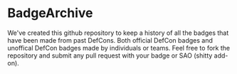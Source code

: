 # BadgeArchive
We've created this github repository to keep a history of all the badges that have been made from past DefCons.
Both official DefCon badges and unoffical DefCon badges made by individuals or teams.
Feel free to fork the repository and submit any pull request with your badge or SAO (shitty add-on).
